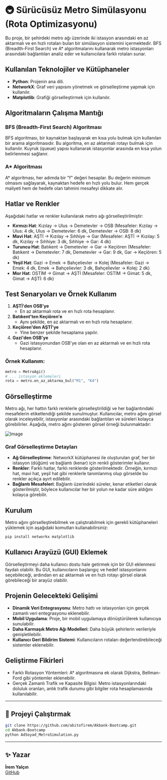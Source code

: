 # 🚇 Sürücüsüz Metro Simülasyonu (Rota Optimizasyonu)

Bu proje, bir şehirdeki metro ağı üzerinde iki istasyon arasındaki en az aktarmalı ve en hızlı rotaları bulan bir simülasyon sistemini içermektedir. BFS (Breadth-First Search) ve A* algoritmalarını kullanarak metro istasyonları arasındaki bağlantıları analiz eder ve kullanıcılara farklı rotaları sunar.

## Kullanılan Teknolojiler ve Kütüphaneler

- **Python**: Projenin ana dili.
- **NetworkX**: Graf veri yapısını yönetmek ve görselleştirme yapmak için kullanılır.
- **Matplotlib**: Grafiği görselleştirmek için kullanılır.

## Algoritmaların Çalışma Mantığı

### BFS (Breadth-First Search) Algoritması
BFS algoritması, bir kaynaktan başlayarak en kısa yolu bulmak için kullanılan bir arama algoritmasıdır. Bu algoritma, en az aktarmalı rotayı bulmak için kullanılır. Kuyruk (queue) yapısı kullanarak istasyonlar arasında en kısa yolun belirlenmesi sağlanır.

### A* Algoritması
A* algoritması, her adımda bir "f" değeri hesaplar. Bu değerin minimum olmasını sağlayarak, kaynaktan hedefe en hızlı yolu bulur. Hem gerçek maliyeti hem de hedefe olan tahmini mesafeyi dikkate alır.

## Hatlar ve Renkler

Aşağıdaki hatlar ve renkler kullanılarak metro ağı görselleştirilmiştir:

- **Kırmızı Hat**: Kızılay -> Ulus -> Demetevler -> OSB (Mesafeler: Kızılay -> Ulus: 4 dk, Ulus -> Demetevler: 6 dk, Demetevler -> OSB: 8 dk)
- **Mavi Hat**: AŞTİ -> Kızılay -> Sıhhiye -> Gar (Mesafeler: AŞTİ -> Kızılay: 5 dk, Kızılay -> Sıhhiye: 3 dk, Sıhhiye -> Gar: 4 dk)
- **Turuncu Hat**: Batıkent -> Demetevler -> Gar -> Keçiören (Mesafeler: Batıkent -> Demetevler: 7 dk, Demetevler -> Gar: 9 dk, Gar -> Keçiören: 5 dk)
- **Yeşil Hat**: Gazi -> Emek -> Bahçelievler -> Kolej (Mesafeler: Gazi -> Emek: 4 dk, Emek -> Bahçelievler: 3 dk, Bahçelievler -> Kolej: 2 dk)
- **Mor Hat**: OSTİM -> Gimat -> AŞTİ (Mesafeler: OSTİM -> Gimat: 5 dk, Gimat -> AŞTİ: 6 dk)

## Test Senaryoları ve Örnek Kullanım

1. **AŞTİ'den OSB'ye**
   - En az aktarmalı rota ve en hızlı rota hesaplanır.
2. **Batıkent'ten Keçiören'e**
   - Aynı şekilde, en az aktarmalı ve en hızlı rota hesaplanır.
3. **Keçiören'den AŞTİ'ye**
   - Yine benzer şekilde hesaplama yapılır.
4. **Gazi'den OSB'ye**
   - Gazi istasyonundan OSB'ye olan en az aktarmalı ve en hızlı rota hesaplanır.

### Örnek Kullanım:

```python
metro = MetroAgi()
# ... istasyon eklemeleri
rota = metro.en_az_aktarma_bul("M1", "K4")
```

## Görselleştirme

Metro ağı, her hattın farklı renklerle görselleştirildiği ve her bağlantındaki mesafelerin etiketlendiği şekilde sunulmuştur. Kullanıcılar, metro ağını görsel olarak inceleyebilir, istasyonlar arasındaki bağlantıları ve süreleri kolayca görebilirler. Aşağıda, metro ağını gösteren görsel örneği bulunmaktadır:

![Image](https://github.com/user-attachments/assets/c9bd0f1b-ea61-42d8-9456-1bbf5b28cf63)

### Graf Görselleştirme Detayları

- **Ağ Görselleştirme**: NetworkX kütüphanesi ile oluşturulan graf, her bir istasyon (düğüm) ve bağlantı (kenar) için renkli gösterimler kullanır.
- **Renkler**: Farklı hatlar, farklı renklerde gösterilmektedir. Örneğin, kırmızı hat, mavi hat, yeşil hat gibi renklerle tanımlanmış olup görselde bu renkler açıkça ayırt edilebilir.
- **Bağlantı Mesafeleri**: Bağlantı üzerindeki süreler, kenar etiketleri olarak gösterilmiştir, böylece kullanıcılar her bir yolun ne kadar süre aldığını kolayca görebilir.

## Kurulum

Metro ağını görselleştirebilmek ve çalıştırabilmek için gerekli kütüphaneleri yüklemek için aşağıdaki komutları kullanabilirsiniz:

```bash
pip install networkx matplotlib
```

## Kullanıcı Arayüzü (GUI) Eklemek

Görselleştirmeyi daha kullanıcı dostu hale getirmek için bir GUI eklenmesi faydalı olabilir. Bu GUI, kullanıcıların başlangıç ve hedef istasyonlarını seçebileceği, ardından en az aktarmalı ve en hızlı rotayı görsel olarak görebileceği bir arayüz olabilir.

## Projenin Gelecekteki Gelişimi

- **Dinamik Veri Entegrasyonu**: Metro hattı ve istasyonları için gerçek zamanlı veri entegrasyonu eklenebilir.
- **Mobil Uygulama**: Proje, bir mobil uygulamaya dönüştürülerek kullanıcıya sunulabilir.
- **Daha Karmaşık Metro Ağı Modelleri**: Daha büyük şehirlerin verileriyle genişletilebilir.
- **Kullanıcı Geri Bildirim Sistemi**: Kullanıcıların rotaları değerlendirebileceği sistemler eklenebilir.

## Geliştirme Fikirleri

- Farklı Rotasyon Yöntemleri: A* algoritmasına ek olarak Dijkstra, Bellman-Ford gibi yöntemler eklenebilir.
- Gerçek Zamanlı Trafik ve Kapasite Bilgisi: Metro istasyonlarındaki doluluk oranları, anlık trafik durumu gibi bilgiler rota hesaplamasında kullanılabilir.

---

## 📂 Projeyi Çalıştırmak

```bash
git clone https://github.com/abitofirem/Akbank-Bootcamp.git
cd Akbank-Bootcamp
python AdSoyad_MetroSimulation.py
```

---

## ✨ Yazar

**İrem Yalçın**  
[GitHub](https://github.com/abitofirem)
